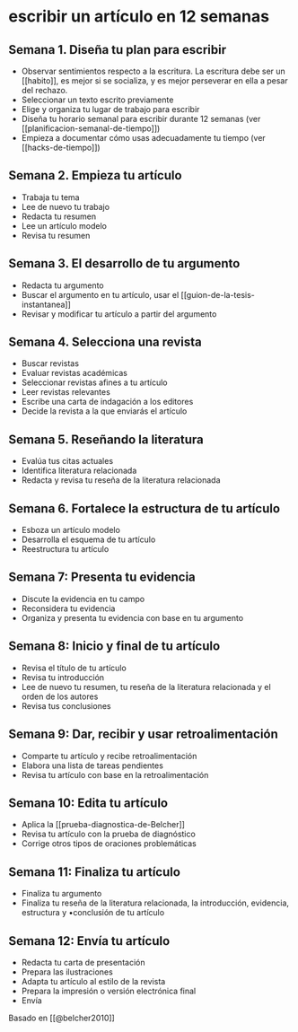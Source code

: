 # escribir un artículo en 12 semanas
## Semana 1. Diseña tu plan para escribir

- Observar sentimientos respecto a la escritura. La escritura debe ser un [[habito]], es mejor si se socializa, y es mejor perseverar en ella a pesar del rechazo.
- Seleccionar un texto escrito previamente
- Elige y organiza tu lugar de trabajo para escribir
- Diseña tu horario semanal para escribir durante 12 semanas (ver [[planificacion-semanal-de-tiempo]])
- Empieza a documentar cómo usas adecuadamente tu tiempo (ver [[hacks-de-tiempo]])

## Semana 2. Empieza tu artículo

- Trabaja tu tema
- Lee de nuevo tu trabajo
- Redacta tu resumen
- Lee un artículo modelo
- Revisa tu resumen

## Semana 3. El desarrollo de tu argumento

- Redacta tu argumento
- Buscar el argumento en tu artículo, usar el [[guion-de-la-tesis-instantanea]]
- Revisar y modificar tu artículo a partir del argumento

## Semana 4. Selecciona una revista

- Buscar revistas
- Evaluar revistas académicas
- Seleccionar revistas afines a tu artículo
- Leer revistas relevantes
- Escribe una carta de indagación a los editores
- Decide la revista a la que enviarás el artículo

## Semana 5. Reseñando la literatura

- Evalúa tus citas actuales
- Identifica literatura relacionada
- Redacta y revisa tu reseña de la literatura relacionada

## Semana 6. Fortalece la estructura de tu artículo

- Esboza un artículo modelo
- Desarrolla el esquema de tu artículo
- Reestructura tu artículo

## Semana 7: Presenta tu evidencia

- Discute la evidencia en tu campo
- Reconsidera tu evidencia
- Organiza y presenta tu evidencia con base en tu argumento

## Semana 8: Inicio y final de tu artículo

- Revisa el título de tu artículo
- Revisa tu introducción
- Lee de nuevo tu resumen, tu reseña de la literatura relacionada y el orden de los autores
- Revisa tus conclusiones

## Semana 9: Dar, recibir y usar retroalimentación

- Comparte tu artículo y recibe retroalimentación
- Elabora una lista de tareas pendientes
- Revisa tu artículo con base en la retroalimentación

## Semana 10: Edita tu artículo

- Aplica la [[prueba-diagnostica-de-Belcher]]
- Revisa tu artículo con la prueba de diagnóstico
- Corrige otros tipos de oraciones problemáticas

## Semana 11: Finaliza tu artículo

- Finaliza tu argumento
- Finaliza tu reseña de la literatura relacionada, la introducción, evidencia, estructura y •conclusión de tu artículo

## Semana 12: Envía tu artículo

- Redacta tu carta de presentación
- Prepara las ilustraciones
- Adapta tu artículo al estilo de la revista
- Prepara la impresión o versión electrónica final
- Envía

Basado en [[@belcher2010]]
